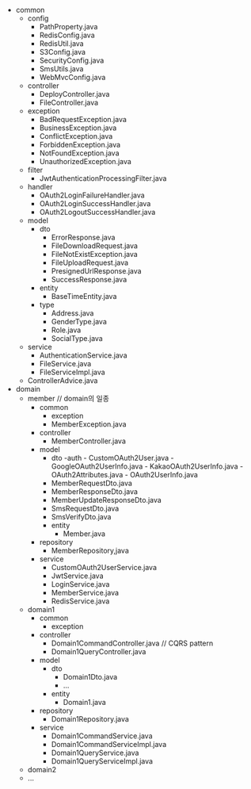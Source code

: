 - common
	- config
		- PathProperty.java
		- RedisConfig.java
		- RedisUtil.java
		- S3Config.java
		- SecurityConfig.java
		- SmsUtils.java
		- WebMvcConfig.java
	- controller
		- DeployController.java
		- FileController.java
	- exception
		- BadRequestException.java
		- BusinessException.java
		- ConflictException.java
		- ForbiddenException.java
		- NotFoundException.java
		- UnauthorizedException.java
	- filter
		- JwtAuthenticationProcessingFilter.java
	- handler
		- OAuth2LoginFailureHandler.java
		- OAuth2LoginSuccessHandler.java
		- OAuth2LogoutSuccessHandler.java
	- model
		- dto
			- ErrorResponse.java
			- FileDownloadRequest.java
			- FileNotExistException.java
			- FileUploadRequest.java
			- PresignedUrlResponse.java
			- SuccessResponse.java
		- entity
			- BaseTimeEntity.java
		- type
			- Address.java
			- GenderType.java
			- Role.java
			- SocialType.java
	- service
		- AuthenticationService.java
		- FileService.java
		- FileServiceImpl.java
	- ControllerAdvice.java
- domain
	- member // domain의 일종
		- common
			- exception
			- MemberException.java
		- controller
			- MemberController.java
		- model
			- dto
				-auth
					- CustomOAuth2User.java
					- GoogleOAuth2UserInfo.java
					- KakaoOAuth2UserInfo.java
					- OAuth2Attributes.java
					- OAuth2UserInfo.java
			- MemberRequestDto.java
			- MemberResponseDto.java
			- MemberUpdateResponseDto.java
			- SmsRequestDto.java
			- SmsVerifyDto.java
			- entity
				- Member.java
		- repository
			- MemberRepository,java
		- service
			- CustomOAuth2UserService.java
			- JwtService.java
			- LoginService.java
			- MemberService.java
			- RedisService.java
	- domain1
		- common
			- exception
		- controller
			- Domain1CommandController.java // CQRS pattern
			- Domain1QueryController.java
		- model
			- dto
				- Domain1Dto.java
				- ...
			- entity
				- Domain1.java
		- repository
			- Domain1Repository.java
		- service
			- Domain1CommandService.java
			- Domain1CommandServiceImpl.java
			- Domain1QueryService.java
			- Domain1QueryServiceImpl.java
	- domain2
	- ...
